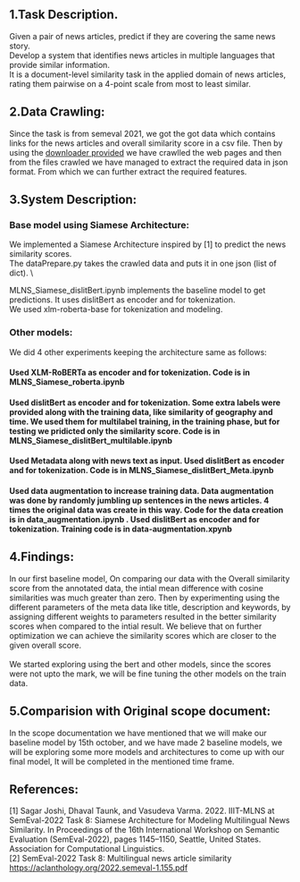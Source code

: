 ## 1.Task Description.
Given a pair of news articles, predict if they are covering the same news story.
\
Develop a system that identifies news articles in multiple languages that provide similar information.
\
It is a document-level similarity task in the applied domain of news articles, rating them pairwise on a 4-point scale from most to least similar.

## 2.Data Crawling:
Since the task is from semeval 2021, we got the got data which contains links for the news articles and overall similarity score in a csv file. Then by using the [downloader provided](https://github.com/euagendas/semeval_8_2022_ia_downloader) we have crawlled the web pages and then from the files crawled we have managed to extract the required data in json format. From which we can further extract the required features.  

## 3.System Description:

### Base model using Siamese Architecture:
We implemented a Siamese Architecture inspired by [1] to predict the news similarity scores. \
The dataPrepare.py takes the crawled data and puts it in one json (list of dict). \

MLNS_Siamese_dislitBert.ipynb implements the baseline model to get predictions. It uses dislitBert as encoder and for tokenization.\
We used xlm-roberta-base for tokenization and modeling.

### Other models:
We did 4 other experiments keeping the architecture same as follows:

#### Used XLM-RoBERTa as encoder and for tokenization. Code is in MLNS_Siamese_roberta.ipynb

#### Used dislitBert as encoder and for tokenization. Some extra labels were provided along with the training data, like similarity of geography and time. We used them for multilabel training, in the training phase, but for testing we pridicted only the similarity score. Code is in MLNS_Siamese_dislitBert_multilable.ipynb

#### Used Metadata along with news text as input. Used dislitBert as encoder and for tokenization. Code is in MLNS_Siamese_dislitBert_Meta.ipynb

#### Used data augmentation to increase training data. Data augmentation was done by randomly jumbling up sentences  in the news articles. 4 times the original data was create in this way. Code for the data creation is in data_augmentation.ipynb . Used dislitBert as encoder and for tokenization. Training code is in data-augmentation.xpynb


## 4.Findings:       
In our first baseline model, On comparing our data with the Overall similarity score from the annotated data, the intial mean difference with cosine similarities was much greater than zero. 
Then by experimenting using the different parameters of the meta data like  title, description and keywords, by assigning different weights to parameters resulted in the better similarity scores when compared to the intial result.
We believe that on further optimization we can achieve the similarity scores which are closer to the given overall score.
\
\
We started exploring using the bert and other models, since the scores were not upto the mark, we will be fine tuning the other models on the train data. 

## 5.Comparision with Original scope document:
In the scope documentation we have mentioned that we will make our baseline model by 15th october, and we have made 2 baseline models, we will be exploring some more models and architectures to come up with our final model, It will be completed in the mentioned time frame.


## References:
[1] Sagar Joshi, Dhaval Taunk, and Vasudeva Varma. 2022. IIIT-MLNS at SemEval-2022 Task 8: Siamese Architecture for Modeling Multilingual News Similarity. In Proceedings of the 16th International Workshop on Semantic Evaluation (SemEval-2022), pages 1145–1150, Seattle, United States. Association for Computational Linguistics.
\
[2] SemEval-2022 Task 8: Multilingual news article similarity  https://aclanthology.org/2022.semeval-1.155.pdf
